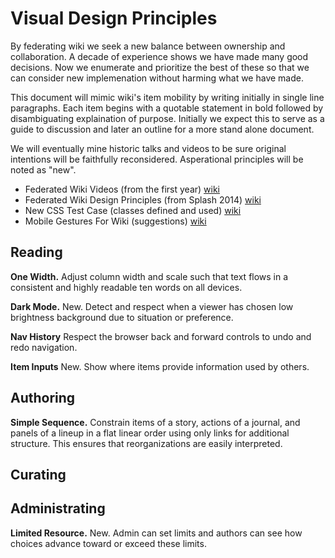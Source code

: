 # Visual Design Principles
By federating wiki we seek a new balance between ownership and collaboration.
A decade of experience shows we have made many good decisions.
Now we enumerate and prioritize the best of these so that we can consider new implemenation without harming what we have made.

This document will mimic wiki's item mobility by writing initially in single line paragraphs.
Each item begins with a quotable statement in bold followed by disambiguating explaination of purpose.
Initially we expect this to serve as a guide to discussion and later an outline for a more stand alone document.

We will eventually mine historic talks and videos to be sure original intentions will be faithfully reconsidered.
Asperational principles will be noted as "new".

- Federated Wiki Videos (from the first year) [wiki](http://video.fed.wiki.org/)
- Federated Wiki Design Principles (from Splash 2014) [wiki](http://splash.fed.wiki.org/view/welcome-visitors/view/splash-2014/view/federated-wiki-design-principles)
- New CSS Test Case (classes defined and used) [wiki](http://ward.dojo.fed.wiki/new-css-test-case.html)
- Mobile Gestures For Wiki (suggestions) [wiki](http://ward.asia.wiki.org/view/touch-support/view/mobile-gestures-for-wiki/view/flutter-client)

## Reading

__One Width.__ Adjust column width and scale such that text flows in a consistent and highly readable ten words on all devices.

__Dark Mode.__ New. Detect and respect when a viewer has chosen low brightness background due to situation or preference.

__Nav History__ Respect the browser back and forward controls to undo and redo navigation.

__Item Inputs__ New. Show where items provide information used by others.

## Authoring

__Simple Sequence.__ Constrain items of a story, actions of a journal, and panels of a lineup in a flat linear order using only links for additional structure. This ensures that reorganizations are easily interpreted.

## Curating

## Administrating

__Limited Resource.__ New. Admin can set limits and authors can see how choices advance toward or exceed these limits.
